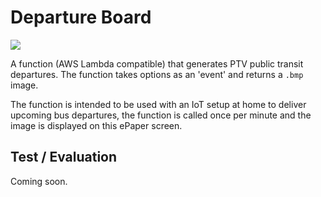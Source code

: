 # Departure Board

![](https://i.imgur.com/7CAFaia.png)

A function (AWS Lambda compatible) that generates PTV public transit departures.
The function takes options as an 'event' and returns a `.bmp` image.

The function is intended to be used with an IoT setup at home to deliver
upcoming bus departures, the function is called once per minute and the image
is displayed on this ePaper screen.

## Test / Evaluation

Coming soon.